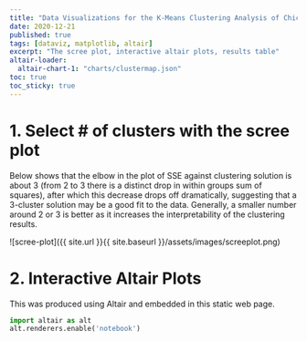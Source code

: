 ```yaml
---
title: "Data Visualizations for the K-Means Clustering Analysis of Chicago Population"
date: 2020-12-21
published: true
tags: [dataviz, matplotlib, altair]
excerpt: "The scree plot, interactive altair plots, results table"
altair-loader:
  altair-chart-1: "charts/clustermap.json"
toc: true
toc_sticky: true
---
```


# 1. Select # of clusters with the scree plot

Below shows that the elbow in the plot of SSE against clustering solution is about 3 (from 2 to 3 there is a distinct drop in within groups sum of squares), after which this decrease drops off dramatically, suggesting that a 3-cluster solution may be a good fit to the data. Generally, a smaller number around 2 or 3 is better as it increases the interpretability of the clustering results.

![scree-plot]({{ site.url }}{{ site.baseurl }}/assets/images/screeplot.png)

# 2. Interactive Altair Plots

<div id="altair-chart-1"></div>

This was produced using Altair and embedded in this static web page. 

```python
import altair as alt
alt.renderers.enable('notebook')
